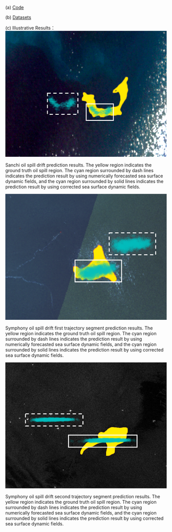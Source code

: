 (a) [Code](https://github.com/jiaqilin114/ATCNs)

(b) [Datasets](https://www.kaggle.com/datasets/31c997b306c866dca94a07c201d4beab76e2a0170f8c546bb0e7cf3bc9e03b80?select=UPC_OilSpill_Track)

(c) Illustrative Results：  
![image](https://github.com/jiaqilin114/UPC_OilSpill_Track/blob/jiaqilin114-patch-1/Sanchi.png)

Sanchi oil spill drift prediction results. The yellow region indicates the ground truth oil spill region. The cyan region surrounded by dash lines indicates the prediction result by using numerically forecasted sea surface dynamic fields, and the cyan region surrounded by solid lines indicates the prediction result by using corrected sea surface dynamic fields.

![image](https://github.com/jiaqilin114/UPC_OilSpill_Track/blob/jiaqilin114-patch-1/Symphony1.png)

Symphony oil spill drift first trajectory segment prediction results. The yellow region indicates the ground truth oil spill region. The cyan region surrounded by dash lines indicates the prediction result by using numerically forecasted sea surface dynamic fields, and the cyan region surrounded by solid lines indicates the prediction result by using corrected sea surface dynamic fields.

![image](https://github.com/jiaqilin114/UPC_OilSpill_Track/blob/jiaqilin114-patch-1/Symphony2.png)

Symphony oil spill drift second trajectory segment prediction results. The yellow region indicates the ground truth oil spill region. The cyan region surrounded by dash lines indicates the prediction result by using numerically forecasted sea surface dynamic fields, and the cyan region surrounded by solid lines indicates the prediction result by using corrected sea surface dynamic fields.

